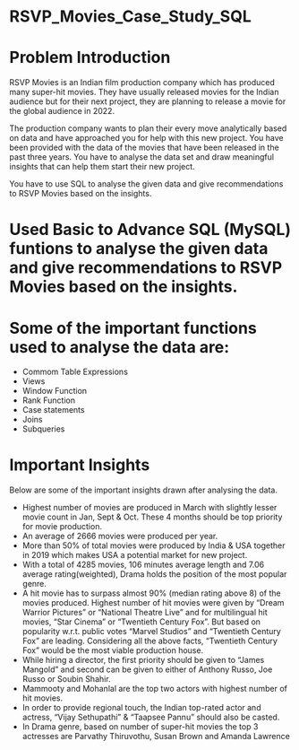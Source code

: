 # RSVP_Movies_Case_Study_SQL

# Problem Introduction
RSVP Movies is an Indian film production company which has produced many super-hit movies. They have usually released movies for the Indian audience but for their next project, they are planning to release a movie for the global audience in 2022.

The production company wants to plan their every move analytically based on data and have approached you for help with this new project. You have been provided with the data of the movies that have been released in the past three years. You have to analyse the data set and draw meaningful insights that can help them start their new project. 

You have to use SQL to analyse the given data and give recommendations to RSVP Movies based on the insights.


# Used Basic to Advance SQL (MySQL) funtions to analyse the given data and give recommendations to RSVP Movies based on the insights.

# Some of the important functions used to analyse the data are:
  - Commom Table Expressions
  - Views
  - Window Function
  - Rank Function
  - Case statements
  - Joins
  - Subqueries 

# Important Insights

Below are some of the important insights drawn after analysing the data.

- Highest number of movies are produced in March with slightly lesser movie count in Jan, Sept & Oct. These 4 months should be top priority for movie production.
- An average of 2666 movies were produced per year.
- More than 50% of total movies were produced by India & USA together in 2019 which makes USA a potential market for new project.
- With a total of 4285 movies, 106 minutes average length and 7.06 average rating(weighted), Drama holds the position of the most popular genre.
- A hit movie has to surpass almost 90% (median rating above 8) of the movies produced. Highest number of hit movies were given by “Dream Warrior Pictures” or “National Theatre Live” and for multilingual hit movies, “Star Cinema” or “Twentieth Century Fox”. But based on popularity w.r.t. public votes “Marvel Studios” and “Twentieth Century Fox” are leading. Considering all the above facts, “Twentieth Century Fox” would be the most viable production house.
- While hiring a director, the first priority should be given to “James Mangold” and second can be given to either of Anthony Russo, Joe Russo or Soubin Shahir.
- Mammooty and Mohanlal are the top two actors with highest number of hit movies. 
- In order to provide regional touch, the Indian top-rated actor and actress, “Vijay Sethupathi” & “Taapsee Pannu” should also be casted.
- In Drama genre, based on number of super-hit movies the top 3 actresses are Parvathy Thiruvothu, Susan Brown and Amanda Lawrence
